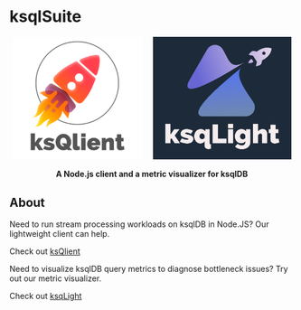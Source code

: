 # ksqlSuite

<div align="center">

<div>
<img src="./ksqljs/static/light.png" alt="logo" width="230" style='padding-right:15px'/>
<img src="./ksqLight/src/static/ksqlight_raleway.png" alt="logo" width="245"/>
</div>
<!-- <a href="https://github.com/oslabs-beta/ksqljs"><img src="https://img.shields.io/badge/license-MIT-blue"/></a>
<a href="https://github.com/oslabs-beta/ksqljs/stargazers"><img alt="GitHub stars" src="https://img.shields.io/github/stars/oslabs-beta/ksqljs"></a>
<a href="https://github.com/oslabs-beta/ksqljs/issues"><img alt="GitHub issues" src="https://img.shields.io/github/issues/oslabs-beta/ksqljs"></a>
<img alt="GitHub last commit" src="https://img.shields.io/github/last-commit/oslabs-beta/ksqljs"> -->

   <p align="center"> <strong>A Node.js client and a metric visualizer for ksqlDB</strong></p>
</div>

## About

Need to run stream processing workloads on ksqlDB in Node.JS? Our lightweight client can help.

Check out [ksQlient](./ksqljs/)

Need to visualize ksqlDB query metrics to diagnose bottleneck issues? Try out our metric visualizer.

Check out [ksqLight](./ksqLight/)
